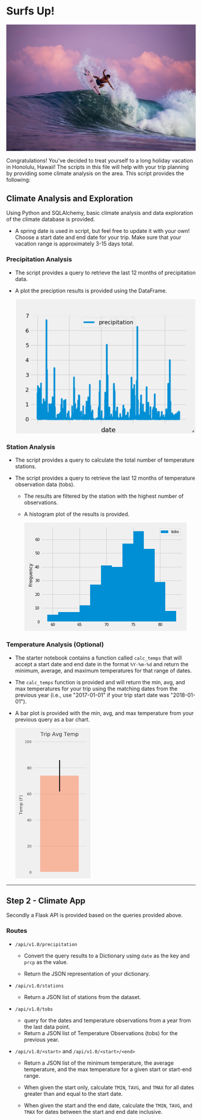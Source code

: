 # Surfs Up!

![surfs-up-mikey.jpeg](Images/surfs-up-mikey.jpeg)

Congratulations! You've decided to treat yourself to a long holiday vacation in Honolulu, Hawaii! The scripts in this file will help with your trip planning by providing some climate analysis on the area. This script provides the following:

## Climate Analysis and Exploration

Using Python and SQLAlchemy, basic climate analysis and data exploration of the climate database is provided. 


* A spring date is used in script, but feel free to update it with your own! Choose a start date and end date for your trip. Make sure that your vacation range is approximately 3-15 days total.



### Precipitation Analysis

* The script provides a query to retrieve the last 12 months of precipitation data.

* A plot the preciption results is provided using the DataFrame.

  ![precipitation](Images/precipitation.png)



### Station Analysis

* The script provides a query to calculate the total number of temperature stations.

* The script provides a query to retrieve the last 12 months of temperature observation data (tobs).

  * The results are filtered by the station with the highest number of observations.

  * A histogram plot of the results is provided.

    ![station-histogram](Images/station-histogram.png)

### Temperature Analysis (Optional)

* The starter notebook contains a function called `calc_temps` that will accept a start date and end date in the format `%Y-%m-%d` and return the minimum, average, and maximum temperatures for that range of dates.

* The `calc_temps` function is provided and will return the min, avg, and max temperatures for your trip using the matching dates from the previous year (i.e., use "2017-01-01" if your trip start date was "2018-01-01").

* A bar plot is provided with the min, avg, and max temperature from your previous query as a bar chart.

    ![temperature](Images/temperature.png)

- - -

## Step 2 - Climate App

Secondly a Flask API is provided based on the queries provided above.

### Routes

* `/api/v1.0/precipitation`

  * Convert the query results to a Dictionary using `date` as the key and `prcp` as the value.

  * Return the JSON representation of your dictionary.

* `/api/v1.0/stations`

  * Return a JSON list of stations from the dataset.

* `/api/v1.0/tobs`
  * query for the dates and temperature observations from a year from the last data point.
  * Return a JSON list of Temperature Observations (tobs) for the previous year.

* `/api/v1.0/<start>` and `/api/v1.0/<start>/<end>`

  * Return a JSON list of the minimum temperature, the average temperature, and the max temperature for a given start or start-end range.

  * When given the start only, calculate `TMIN`, `TAVG`, and `TMAX` for all dates greater than and equal to the start date.

  * When given the start and the end date, calculate the `TMIN`, `TAVG`, and `TMAX` for dates between the start and end date inclusive.